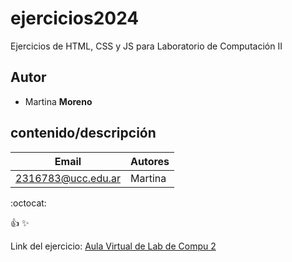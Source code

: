 # ejercicios2024
Ejercicios de HTML, CSS y JS para Laboratorio de Computación II

## Autor
* Martina **Moreno**
## contenido/descripción

| Email  | Autores |
|--------|---------|
| 2316783@ucc.edu.ar| Martina |

:octocat:

:+1: 
:sparkles:


Link del ejercicio: [Aula Virtual de Lab de Compu 2](https://ucc-labcompu2.github.io/filminas/U2_git_avanzado#/16)